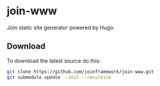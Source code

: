 # join-www

Join static site generator powered by Hugo.

## Download

To download the latest source do this:
```bash
git clone https://github.com/joinframework/join-www.git
git submodule update --init --recursive
```

